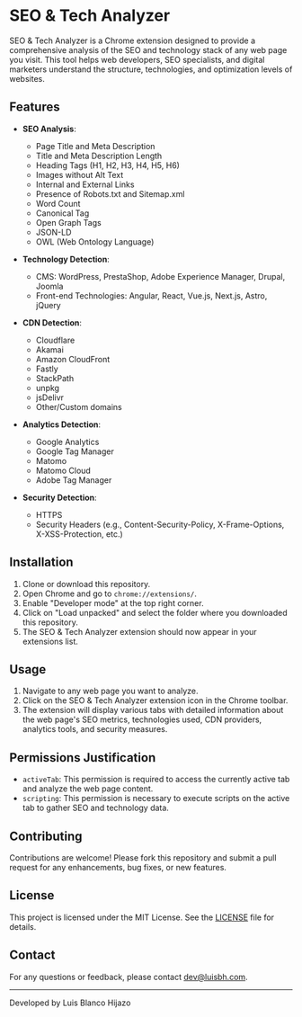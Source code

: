 # SEO & Tech Analyzer

SEO & Tech Analyzer is a Chrome extension designed to provide a comprehensive analysis of the SEO and technology stack of any web page you visit. This tool helps web developers, SEO specialists, and digital marketers understand the structure, technologies, and optimization levels of websites.

## Features

- **SEO Analysis**:
  - Page Title and Meta Description
  - Title and Meta Description Length
  - Heading Tags (H1, H2, H3, H4, H5, H6)
  - Images without Alt Text
  - Internal and External Links
  - Presence of Robots.txt and Sitemap.xml
  - Word Count
  - Canonical Tag
  - Open Graph Tags
  - JSON-LD
  - OWL (Web Ontology Language)

- **Technology Detection**:
  - CMS: WordPress, PrestaShop, Adobe Experience Manager, Drupal, Joomla
  - Front-end Technologies: Angular, React, Vue.js, Next.js, Astro, jQuery

- **CDN Detection**:
  - Cloudflare
  - Akamai
  - Amazon CloudFront
  - Fastly
  - StackPath
  - unpkg
  - jsDelivr
  - Other/Custom domains

- **Analytics Detection**:
  - Google Analytics
  - Google Tag Manager
  - Matomo
  - Matomo Cloud
  - Adobe Tag Manager

- **Security Detection**:
  - HTTPS
  - Security Headers (e.g., Content-Security-Policy, X-Frame-Options, X-XSS-Protection, etc.)

## Installation

1. Clone or download this repository.
2. Open Chrome and go to `chrome://extensions/`.
3. Enable "Developer mode" at the top right corner.
4. Click on "Load unpacked" and select the folder where you downloaded this repository.
5. The SEO & Tech Analyzer extension should now appear in your extensions list.

## Usage

1. Navigate to any web page you want to analyze.
2. Click on the SEO & Tech Analyzer extension icon in the Chrome toolbar.
3. The extension will display various tabs with detailed information about the web page's SEO metrics, technologies used, CDN providers, analytics tools, and security measures.

## Permissions Justification

- `activeTab`: This permission is required to access the currently active tab and analyze the web page content.
- `scripting`: This permission is necessary to execute scripts on the active tab to gather SEO and technology data.

## Contributing

Contributions are welcome! Please fork this repository and submit a pull request for any enhancements, bug fixes, or new features.

## License

This project is licensed under the MIT License. See the [LICENSE](LICENSE) file for details.

## Contact

For any questions or feedback, please contact dev@luisbh.com.

---

Developed by Luis Blanco Hijazo
